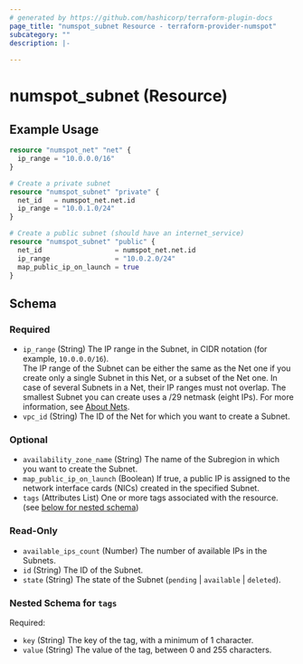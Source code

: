 ```yaml
---
# generated by https://github.com/hashicorp/terraform-plugin-docs
page_title: "numspot_subnet Resource - terraform-provider-numspot"
subcategory: ""
description: |-
  
---
```


# numspot_subnet (Resource)



## Example Usage

```terraform
resource "numspot_net" "net" {
  ip_range = "10.0.0.0/16"
}

# Create a private subnet
resource "numspot_subnet" "private" {
  net_id   = numspot_net.net.id
  ip_range = "10.0.1.0/24"
}

# Create a public subnet (should have an internet_service)
resource "numspot_subnet" "public" {
  net_id                  = numspot_net.net.id
  ip_range                = "10.0.2.0/24"
  map_public_ip_on_launch = true
}
```

<!-- schema generated by tfplugindocs -->
## Schema

### Required

- `ip_range` (String) The IP range in the Subnet, in CIDR notation (for example, `10.0.0.0/16`).<br />
The IP range of the Subnet can be either the same as the Net one if you create only a single Subnet in this Net, or a subset of the Net one. In case of several Subnets in a Net, their IP ranges must not overlap. The smallest Subnet you can create uses a /29 netmask (eight IPs). For more information, see [About Nets](https://docs.outscale.com/en/userguide/About-Nets.html).
- `vpc_id` (String) The ID of the Net for which you want to create a Subnet.

### Optional

- `availability_zone_name` (String) The name of the Subregion in which you want to create the Subnet.
- `map_public_ip_on_launch` (Boolean) If true, a public IP is assigned to the network interface cards (NICs) created in the specified Subnet.
- `tags` (Attributes List) One or more tags associated with the resource. (see [below for nested schema](#nestedatt--tags))

### Read-Only

- `available_ips_count` (Number) The number of available IPs in the Subnets.
- `id` (String) The ID of the Subnet.
- `state` (String) The state of the Subnet (`pending` \| `available` \| `deleted`).

<a id="nestedatt--tags"></a>
### Nested Schema for `tags`

Required:

- `key` (String) The key of the tag, with a minimum of 1 character.
- `value` (String) The value of the tag, between 0 and 255 characters.
